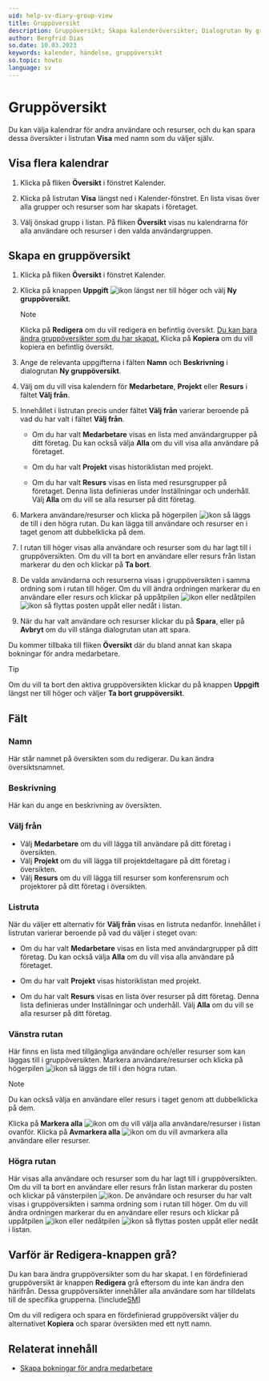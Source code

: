 ```yaml
---
uid: help-sv-diary-group-view
title: Gruppöversikt
description: Gruppöversikt; Skapa kalenderöversikter; Dialogrutan Ny gruppöversikt
author: Bergfrid Dias
so.date: 10.03.2023
keywords: kalender, händelse, gruppöversikt
so.topic: howto
language: sv
---
```


# Gruppöversikt

Du kan välja kalendrar för andra användare och resurser, och du kan spara dessa översikter i listrutan **Visa** med namn som du väljer själv.

## Visa flera kalendrar

1. Klicka på fliken **Översikt** i fönstret Kalender.

2. Klicka på listrutan **Visa** längst ned i Kalender-fönstret. En lista visas över alla grupper och resurser som har skapats i företaget.

3. Välj önskad grupp i listan. På fliken **Översikt** visas nu kalendrarna för alla användare och resurser i den valda användargruppen.

## Skapa en gruppöversikt

1. Klicka på fliken **Översikt** i fönstret Kalender.

1. Klicka på knappen **Uppgift** ![ikon][img5] längst ner till höger och välj **Ny gruppöversikt**.

    > [!NOTE]
    > Klicka på **Redigera** om du vill redigera en befintlig översikt. [Du kan bara ändra gruppöversikter som du har skapat.](#troubleshoot) Klicka på **Kopiera** om du vill kopiera en befintlig översikt.

1. Ange de relevanta uppgifterna i fälten **Namn** och **Beskrivning** i dialogrutan **Ny gruppöversikt**.

1. Välj om du vill visa kalendern för **Medarbetare**, **Projekt** eller **Resurs** i fältet **Välj från**.

1. Innehållet i listrutan precis under fältet **Välj från** varierar beroende på vad du har valt i fältet **Välj från**.

    * Om du har valt **Medarbetare** visas en lista med användargrupper på ditt företag. Du kan också välja **Alla** om du vill visa alla användare på företaget.

    * Om du har valt **Projekt** visas historiklistan med projekt.

    * Om du har valt **Resurs** visas en lista med resursgrupper på företaget. Denna lista definieras under Inställningar och underhåll. Välj **Alla** om du vill se alla resurser på ditt företag.

1. Markera användare/resurser och klicka på högerpilen ![ikon][img2] så läggs de till i den högra rutan. Du kan lägga till användare och resurser en i taget genom att dubbelklicka på dem.

1. I rutan till höger visas alla användare och resurser som du har lagt till i gruppöversikten. Om du vill ta bort en användare eller resurs från listan markerar du den och klickar på **Ta bort**.

1. De valda användarna och resurserna visas i gruppöversikten i samma ordning som i rutan till höger. Om du vill ändra ordningen markerar du en användare eller resurs och klickar på uppåtpilen ![ikon][img3] eller nedåtpilen ![ikon][img4] så flyttas posten uppåt eller nedåt i listan.

1. När du har valt användare och resurser klickar du på **Spara**, eller på **Avbryt** om du vill stänga dialogrutan utan att spara.

Du kommer tillbaka till fliken **Översikt** där du bland annat kan skapa bokningar för andra medarbetare.

> [!TIP]
> Om du vill ta bort den aktiva gruppöversikten klickar du på knappen **Uppgift** längst ner till höger och väljer **Ta bort gruppöversikt**.

## <a id="fields" />Fält

### Namn

Här står namnet på översikten som du redigerar. Du kan ändra översiktsnamnet.

### Beskrivning

Här kan du ange en beskrivning av översikten.

### Välj från

* Välj **Medarbetare** om du vill lägga till användare på ditt företag i översikten.
* Välj **Projekt** om du vill lägga till projektdeltagare på ditt företag i översikten.
* Välj **Resurs** om du vill lägga till resurser som konferensrum och projektorer på ditt företag i översikten.

### Listruta

När du väljer ett alternativ för **Välj från** visas en listruta nedanför. Innehållet i listrutan varierar beroende på vad du väljer i steget ovan:

* Om du har valt **Medarbetare** visas en lista med användargrupper på ditt företag. Du kan också välja **Alla** om du vill visa alla användare på företaget.

* Om du har valt **Projekt** visas historiklistan med projekt.

* Om du har valt **Resurs** visas en lista över resurser på ditt företag. Denna lista definieras under Inställningar och underhåll. Välj **Alla** om du vill se alla resurser på ditt företag.

### Vänstra rutan

Här finns en lista med tillgängliga användare och/eller resurser som kan läggas till i gruppöversikten. Markera användare/resurser och klicka på högerpilen ![ikon][img2] så läggs de till i den högra rutan.

> [!NOTE]
> Du kan också välja en användare eller resurs i taget genom att dubbelklicka på dem.

Klicka på **Markera alla** ![ikon][img6] om du vill välja alla användare/resurser i listan ovanför. Klicka på **Avmarkera alla** ![ikon][img7] om du vill avmarkera alla användare eller resurser.

### Högra rutan

Här visas alla användare och resurser som du har lagt till i gruppöversikten. Om du vill ta bort en användare eller resurs från listan markerar du posten och klickar på vänsterpilen ![ikon][img1]. De användare och resurser du har valt visas i gruppöversikten i samma ordning som i rutan till höger. Om du vill ändra ordningen markerar du en användare eller resurs och klickar på uppåtpilen ![ikon][img3] eller nedåtpilen ![ikon][img4] så flyttas posten uppåt eller nedåt i listan.

## <a id="troubleshoot" />Varför är Redigera-knappen grå?

Du kan bara ändra gruppöversikter som du har skapat. I en fördefinierad gruppöversikt är knappen **Redigera** grå eftersom du inte kan ändra den härifrån. Dessa gruppöversikter innehåller alla användare som har tilldelats till de specifika grupperna. [!include[SM](../../learn/includes/are-defined-sm.md)]

Om du vill redigera och spara en fördefinierad gruppöversikt väljer du alternativet **Kopiera** och sparar översikten med ett nytt namn.

## Relaterat innehåll

* [Skapa bokningar för andra medarbetare][4]

<!-- Referenced links -->
[4]: create-follow-up.md#associate

<!-- Referenced images -->
[img1]: ../../../media/icons/arrow-left.png
[img2]: ../../../media/icons/arrow-right.png
[img3]: ../../../media/icons/arrow-up.png
[img4]: ../../../media/icons/arrow-down.png
[img5]: ../../../media/icons/btn-menu.png
[img6]: ../../../media/icons/select-all.png
[img7]: ../../../media/icons/unselect-all.png
